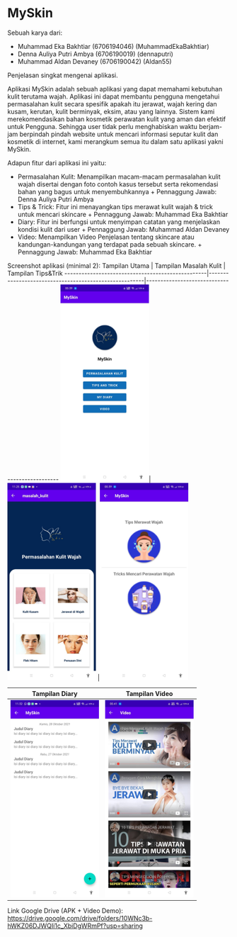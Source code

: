 # MySkin

Sebuah karya dari:
- Muhammad Eka Bakhtiar (6706194046) (MuhammadEkaBakhtiar)
- Denna Auliya Putri Ambya (6706190019) (dennaputri)
- Muhammad Aldan Devaney (6706190042) (Aldan55)

Penjelasan singkat mengenai aplikasi.

 Aplikasi MySkin adalah sebuah aplikasi yang dapat memahami kebutuhan kulit
terutama wajah. Aplikasi ini dapat membantu pengguna mengetahui permasalahan
kulit secara spesifik apakah itu jerawat, wajah kering dan kusam, kerutan, kulit
berminyak, eksim, atau yang lainnya. Sistem kami merekomendasikan bahan
kosmetik perawatan kulit yang aman dan efektif untuk Pengguna. Sehingga user
tidak perlu menghabiskan waktu berjam-jam berpindah pindah website untuk
mencari informasi seputar kulit dan kosmetik di internet, kami merangkum semua
itu dalam satu aplikasi yakni MySkin.


Adapun fitur dari aplikasi ini yaitu:

- Permasalahan Kulit: Menampilkan macam-macam permasalahan kulit
wajah disertai dengan foto contoh kasus tersebut serta rekomendasi bahan yang
bagus untuk menyembuhkannya + Pennaggung Jawab: Denna Auliya Putri Ambya 
- Tips & Trick: Fitur ini menayangkan tips merawat kulit wajah & trick untuk mencari skincare + Pennaggung Jawab: Muhammad Eka Bakhtiar
- Diary: Fitur ini berfungsi untuk menyimpan catatan yang menjelaskan kondisi kulit dari user + Pennaggung Jawab: Muhammad Aldan Devaney
- Video: Menampilkan Video Penjelasan tentang skincare atau kandungan-kandungan yang terdapat pada sebuah skincare. + Pennaggung Jawab: Muhammad Eka Bakhtiar

Screenshot aplikasi (minimal 2):
Tampilan Utama                                    | Tampilan Masalah Kulit                                | Tampilan Tips&Trik
--------------------------------------------------|-------------------------------------------------------|-----------------------------------------------
<img src="screenshots/menu awal.jpeg" width="200">|<img src="screenshots/masalah.jpeg" width="200">       |<img src="screenshots/Tips&trick.jpeg" width="200">

Tampilan Diary                                    | Tampilan Video                               
--------------------------------------------------|---------------------------------------------------
<img src="screenshots/diary.jpeg" width="200">|<img src="screenshots/Video.jpeg" width="200">


Link Google Drive (APK + Video Demo):
https://drive.google.com/drive/folders/10WNc3b-hWKZ06DJWQIi1c_XbiDgWRmPf?usp=sharing
